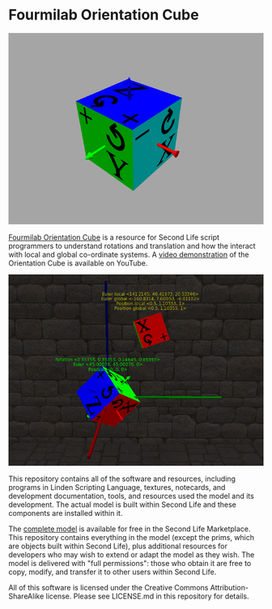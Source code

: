 # Fourmilab Orientation Cube

![Fourmilab Orientation Cube](marketplace/images/OrientationCube_1.png)

[Fourmilab Orientation Cube](https://marketplace.secondlife.com/p/Fourmilab-Orientation-Cube/19823081)
is a resource for Second Life script programmers to understand
rotations and translation and how the interact with local and
global co-ordinate systems.  A
[video demonstration](https://www.youtube.com/watch?v=NdD9MpFfEBg)
of the Orientation Cube is available on YouTube.

![Fourmilab Orientation Cube](marketplace/images/OrientationCube_2.png)

This repository contains all of the software and resources,
including programs in Linden Scripting Language, textures,
notecards, and development documentation, tools, and resources
used the model and its development.  The actual model is built
within Second Life and these components are installed within it.

The
[complete model](https://marketplace.secondlife.com/p/Fourmilab-Orientation-Cube/19823081)
is available for free in the Second Life Marketplace.  This
repository contains everything in the model (except the prims,
which are objects built within Second Life), plus additional
resources for developers who may wish to extend or adapt the
model as they wish.  The model is delivered with "full permissions":
those who obtain it are free to copy, modify, and transfer it to
other users within Second Life.

All of this software is licensed under the Creative Commons
Attribution-ShareAlike license.  Please see LICENSE.md in this
repository for details.
